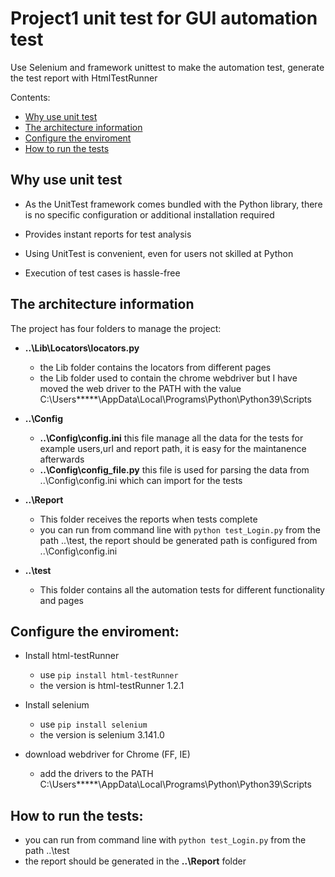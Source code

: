 <!--
  * browser: architecture
  * version: 1.2.0
  * updated: 2020-02-17T02:39:34Z
  * contact: Shuai Wang (shuai.wang.kaos@gmail.com)
-->

# Project1 unit test for GUI automation test

Use Selenium and framework unittest to make the automation test, generate the test report with HtmlTestRunner

Contents:

* [Why use unit test](#why-use-unit-test)
* [The architecture information](#the-architecture-information)
* [Configure the enviroment](#configure-the-enviroment)
* [How to run the tests](#how-to-run-the-tests)


## Why use unit test

* As the UnitTest framework comes bundled with the Python library, there is no specific configuration or additional installation required

* Provides instant reports for test analysis

* Using UnitTest is convenient, even for users not skilled at Python

* Execution of test cases is hassle-free


## The architecture information

The project has four folders to manage the project:

  * **..\Lib\Locators\locators.py**
    *  the Lib folder contains the locators from different pages
    *  the Lib folder used to contain the chrome webdriver but I have moved the web driver to the PATH with the value C:\Users\*****\AppData\Local\Programs\Python\Python39\Scripts

  * **..\Config**
    * **..\Config\config.ini** this file manage all the data for the tests for example users,url and report path, it is easy for the maintanence afterwards
    * **..\Config\config_file.py** this file is used for parsing the data from ..\Config\config.ini which can import for the tests

  * **..\Report**
    * This folder receives the reports when tests complete  
    * you can run from command line with `python test_Login.py` from the path ..\test, the report should be generated path is configured from ..\Config\config.ini

  * **..\test**
    * This folder contains all the automation tests for different functionality and pages

## Configure the enviroment:

  * Install html-testRunner
    * use `pip install html-testRunner`
    * the version is html-testRunner 1.2.1

  * Install selenium
    * use `pip install selenium`
    * the version is selenium 3.141.0

  * download webdriver for Chrome (FF, IE)
    * add the drivers to the PATH C:\Users\*****\AppData\Local\Programs\Python\Python39\Scripts

## How to run the tests:
  * you can run from command line with `python test_Login.py` from the path ..\test
  * the report should be generated in the **..\Report** folder

